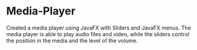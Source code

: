 # Media-Player
Created a media player using JavaFX with Sliders and JavaFX menus. The media player is able to play audio files and video, while the sliders control the position in the media and the level of the volume.
